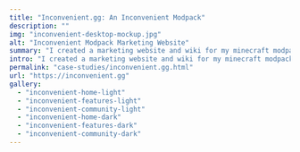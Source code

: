 ```yaml
---
title: "Inconvenient.gg: An Inconvenient Modpack"
description: ""
img: "inconvenient-desktop-mockup.jpg"
alt: "Inconvenient Modpack Marketing Website"
summary: "I created a marketing website and wiki for my minecraft modpack \"An Inconvenient Modpack\"."
intro: "I created a marketing website and wiki for my minecraft modpack \"An Inconvenient Modpack\"."
permalink: "case-studies/inconvenient.gg.html"
url: "https://inconvenient.gg"
gallery:
  - "inconvenient-home-light"
  - "inconvenient-features-light"
  - "inconvenient-community-light"
  - "inconvenient-home-dark"
  - "inconvenient-features-dark"
  - "inconvenient-community-dark"
---
```

